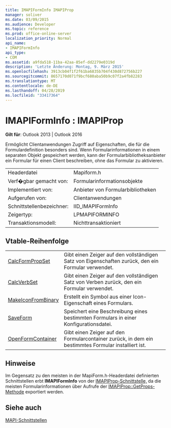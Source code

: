 ```yaml
---
title: IMAPIFormInfo IMAPIProp
manager: soliver
ms.date: 03/09/2015
ms.audience: Developer
ms.topic: reference
ms.prod: office-online-server
localization_priority: Normal
api_name:
- IMAPIFormInfo
api_type:
- COM
ms.assetid: a9fda518-11ba-42aa-85ef-dd2279e0319d
description: 'Letzte Änderung: Montag, 9. März 2015'
ms.openlocfilehash: 3913cb04f1f2f61ba6835b704f430d872756b227
ms.sourcegitcommit: 8657170d071f9bcf680aba50b9c07f2a4fb82283
ms.translationtype: MT
ms.contentlocale: de-DE
ms.lasthandoff: 04/28/2019
ms.locfileid: "33417364"
---
```

# <a name="imapiforminfo--imapiprop"></a>IMAPIFormInfo : IMAPIProp

  
  
**Gilt für**: Outlook 2013 | Outlook 2016 
  
Ermöglicht Clientanwendungen Zugriff auf Eigenschaften, die für die Formulardefinition besonders sind. Wenn Formularinformationen in einem separaten Objekt gespeichert werden, kann der Formularbibliotheksanbieter ein Formular für einen Client beschreiben, ohne das Formular zu aktivieren.
  
|||
|:-----|:-----|
|Headerdatei  <br/> |Mapiform.h  <br/> |
|Verf�gbar gemacht von:  <br/> |Formularinformationsobjekte  <br/> |
|Implementiert von:  <br/> |Anbieter von Formularbibliotheken  <br/> |
|Aufgerufen von:  <br/> |Clientanwendungen  <br/> |
|Schnittstellenbezeichner:  <br/> |IID_IMAPIFormInfo  <br/> |
|Zeigertyp:  <br/> |LPMAPIFORMINFO  <br/> |
|Transaktionsmodell:  <br/> |Nichttransaktioniert  <br/> |
   
## <a name="vtable-order"></a>Vtable-Reihenfolge

|||
|:-----|:-----|
|[CalcFormPropSet](imapiforminfo-calcformpropset.md) <br/> |Gibt einen Zeiger auf den vollständigen Satz von Eigenschaften zurück, den ein Formular verwendet.  <br/> |
|[CalcVerbSet](imapiforminfo-calcverbset.md) <br/> |Gibt einen Zeiger auf den vollständigen Satz von Verben zurück, den ein Formular verwendet.  <br/> |
|[MakeIconFromBinary](imapiforminfo-makeiconfrombinary.md) <br/> |Erstellt ein Symbol aus einer Icon-Eigenschaft eines Formulars.  <br/> |
|[SaveForm](imapiforminfo-saveform.md) <br/> |Speichert eine Beschreibung eines bestimmten Formulars in einer Konfigurationsdatei.  <br/> |
|[OpenFormContainer](imapiforminfo-openformcontainer.md) <br/> |Gibt einen Zeiger auf den Formularcontainer zurück, in dem ein bestimmtes Formular installiert ist.  <br/> |
   
## <a name="remarks"></a>Hinweise

Im Gegensatz zu den meisten in der MapiForm.h-Headerdatei definierten Schnittstellen erbt **IMAPIFormInfo** von der [IMAPIProp-Schnittstelle,](imapipropiunknown.md) da die meisten Formularinformationen über Aufrufe der [IMAPIProp::GetProps-Methode](imapiprop-getprops.md) exportiert werden. 
  
## <a name="see-also"></a>Siehe auch



[MAPI-Schnittstellen](mapi-interfaces.md)

